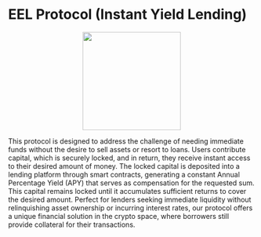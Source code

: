 # EEL Protocol (Instant Yield Lending)

<p align="center">
<img src="https://github.com/Kirillr-Sibirski/instant-yield-lending/assets/93882929/7e9abdd8-1841-44eb-8fff-33d506a1de5c" width="200" height="200">
</p>

This protocol is designed to address the challenge of needing immediate funds without the desire to sell assets or resort to loans. Users contribute capital, which is securely locked, and in return, they receive instant access to their desired amount of money. The locked capital is deposited into a lending platform through smart contracts, generating a constant Annual Percentage Yield (APY) that serves as compensation for the requested sum. This capital remains locked until it accumulates sufficient returns to cover the desired amount. 
Perfect for lenders seeking immediate liquidity without relinquishing asset ownership or incurring interest rates, our protocol offers a unique financial solution in the crypto space, where borrowers still provide collateral for their transactions.
